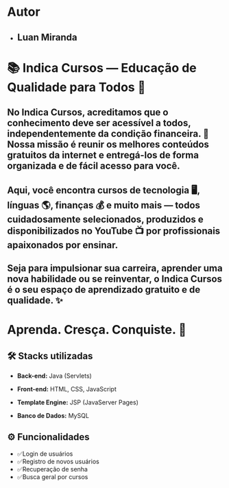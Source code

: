 
# Autor

- ## Luan Miranda


# 📚 Indica Cursos — Educação de Qualidade para Todos 🚀

 ## No Indica Cursos, acreditamos que o conhecimento deve ser acessível a todos, independentemente da condição financeira. 💙 Nossa missão é reunir os melhores conteúdos gratuitos da internet e entregá-los de forma organizada e de fácil acesso para você. 
## Aqui, você encontra cursos de tecnologia 🖥️, línguas 🌎, finanças 💰 e muito mais — todos cuidadosamente selecionados, produzidos e disponibilizados no YouTube 📺 por profissionais apaixonados por ensinar.
## Seja para impulsionar sua carreira, aprender uma nova habilidade ou se reinventar, o Indica Cursos é o seu espaço de aprendizado gratuito e de qualidade. ✨
# Aprenda. Cresça. Conquiste. 🌟
 








## 🛠️ Stacks utilizadas
- **Back-end:** Java (Servlets)

- **Front-end:** HTML, CSS, JavaScript

- **Template Engine:** JSP (JavaServer Pages)

- **Banco de Dados:** MySQL




## ⚙️ Funcionalidades

-  ✅Login de usuários
-  ✅Registro de novos usuários
-  ✅Recuperação de senha
-  ✅Busca geral por cursos

